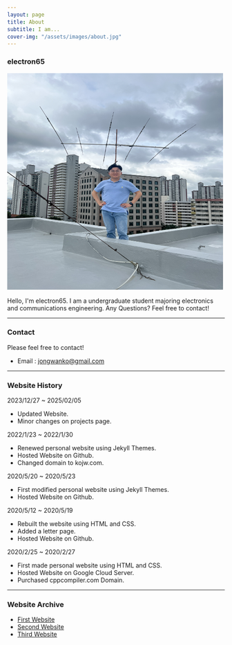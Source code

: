 ```yaml
---
layout: page
title: About
subtitle: I am...
cover-img: "/assets/images/about.jpg"
---
```


### electron65

<img src="/assets/other_image/kojw.jpg" alt="kojw! Hello!" width="500" height="500">

Hello, I'm electron65. I am a undergraduate student majoring electronics and communications engineering. 
Any Questions?
Feel free to contact!

---
### Contact
Please feel free to contact!
* Email : jongwanko@gmail.com

---
### Website History
2023/12/27 ~ 2025/02/05
* Updated Website.
* Minor changes on projects page.

2022/1/23 ~ 2022/1/30
* Renewed personal website using Jekyll Themes.
* Hosted Website on Github.
* Changed domain to kojw.com.

2020/5/20 ~ 2020/5/23
* First modified personal website using Jekyll Themes.
* Hosted Website on Github.

2020/5/12 ~ 2020/5/19
* Rebuilt the website using HTML and CSS.
* Added a letter page.
* Hosted Website on Github.

2020/2/25 ~ 2020/2/27
* First made personal website using HTML and CSS.
* Hosted Website on Google Cloud Server.
* Purchased cppcompiler.com Domain.
  
---
### Website Archive
* [First Website](https://electron65.github.io/cppcompiler-first-website/)
* [Second Website](https://electron65.github.io/cppcompiler-second-website/)
* [Third Website](https://electron65.github.io/cppcompiler-third/)

